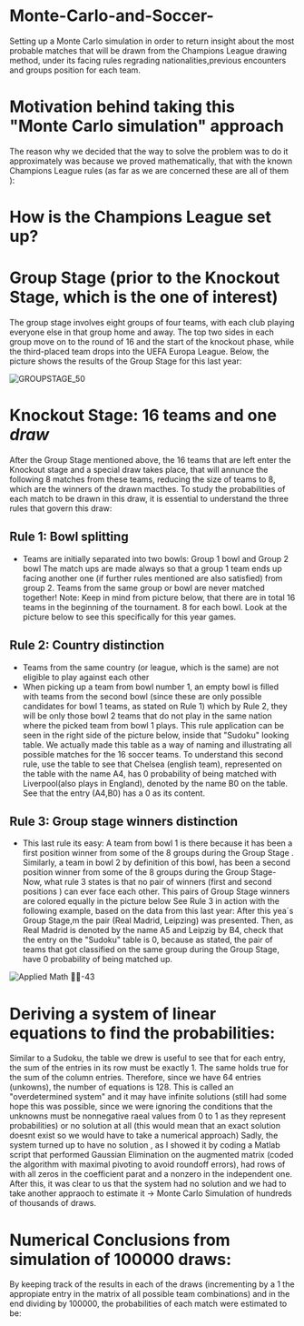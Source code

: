 # Monte-Carlo-and-Soccer-
Setting up a Monte Carlo simulation in order to return insight about the most probable matches that will be drawn from the Champions League drawing method, under its facing rules regrading nationalities,previous encounters and groups position for each team.

# Motivation behind taking this "Monte Carlo simulation" approach
The reason why we decided that the way to solve the problem was to do it approximately was because we proved mathematically, that with the known Champions League rules (as far as we are concerned these are all of them ):
# How is the Champions League set up?
# Group Stage (prior to the Knockout Stage, which is the one of interest)
The group stage involves eight groups of four teams, with each club playing everyone else in that group home and away. The top two sides in each group move on to the round of 16 and the start of the knockout phase, while the third-placed team drops into the UEFA Europa League.
Below, the picture shows the results of the Group Stage for this last year:

![GROUPSTAGE_50](https://user-images.githubusercontent.com/97905110/217606580-79847af6-e18d-4149-8134-5fcfc7afc5d7.jpg)

# Knockout Stage: 16 teams and one *draw*
After the Group Stage mentioned above, the 16 teams that are left enter the Knockout stage and a special draw takes place, that will annunce the following 8 matches from these teams, reducing the size of teams to 8, which are the winners of the drawn macthes. To study the probabilities of each match to be drawn in this draw, it is essential to understand the three rules that govern this draw:
## Rule 1: Bowl splitting
* Teams are initially separated into two bowls: Group 1 bowl and Group 2 bowl
The match ups are made always so that a group 1 team ends up facing another one (if further rules mentioned are also satisfied) from group 2. Teams from the same group or bowl are never matched together! 
Note: Keep in mind from picture below, that there are in total 16 teams in the beginning of the tournament. 8 for each bowl. Look at the picture below to see this specifically for this year games.

## Rule 2: Country distinction
* Teams from the same country (or league, which is the same) are not eligible to play against each other
* When picking up a team from bowl number 1, an empty bowl is filled with teams from the second bowl (since these are only possible candidates for bowl 1 teams, as stated on Rule 1) which by Rule 2, they will be only those bowl 2 teams that do not play in the same nation where the picked team from bowl 1 plays. This rule application can be seen in the right side of the picture below, inside that "Sudoku" looking table. We actually made this table as a way of naming and illustrating all possible matches for the 16 soccer teams. To understand this second rule, use the table to see that Chelsea (english team), represented on the table with the name A4, has 0 probability of being matched with Liverpool(also plays in England), denoted by the name B0 on the table. See that the entry (A4,B0) has a 0 as its content.

## Rule 3: Group stage winners distinction
* This last rule its easy: A team from bowl 1 is there because it has been a first position winner from some of the 8 groups during the Group Stage . Similarly, a team in bowl 2 by definition of this bowl, has been a second position winner from some of the 8 groups during the Group Stage- Now, what rule 3 states is that no pair of winners (first and second positions ) can ever face each other. This pairs of Group Stage winners are colored equally in the picture below
See Rule 3 in action with the following example, based on the data from this last year:
After this yea´s Group Stage,m the pair (Real Madrid, Leipzing) was presented. Then, as Real Madrid is denoted by the name A5 and Leipzig by B4, check that the entry on the "Sudoku" table is 0, because as stated, the pair of teams that got classified on the same group during the Group Stage, have 0 probability of being matched up.

![Applied Math 🔗🔗-43](https://user-images.githubusercontent.com/97905110/217595741-010f23b6-3763-4f64-b885-e5fb9de40399.jpg)

# Deriving a system of linear equations to find the probabilities:
Similar to a Sudoku, the table we drew is useful to see that for each entry, the sum of the entries in its row must be exactly 1. The same holds true for the sum of the column entries. Therefore, since we have 64 entries (unkowns), the number of equations is 128. This is called an "overdetermined system" and it may have infinite solutions (still had some hope this was possible, since we were ignoring the conditions that the unknowns must be nonnegative raeal values from 0 to 1 as they represent probabilities) or no solution at all (this would mean that an exact solution doesnt exist so we would have to take a numerical approach)
Sadly, the system turned up to have no solution , as I showed it by coding a Matlab script that performed Gaussian Elimination on the augmented matrix (coded the algorithm with maximal pivoting to avoid roundoff errors), had rows of with all zeros in the coefficient parat and a nonzero in the independent one.
After this, it was clear to us that the system had no solution and we had to take another appraoch to estimate it -> Monte Carlo Simulation of hundreds of thousands of draws.

# Numerical Conclusions from simulation of 100000 draws:
By keeping track of the results in each of the draws (incrementing by a 1 the appropiate entry in the matrix of all possible team combinations) and in the end dividing by 100000, the  probabilities of each match were estimated to be:

